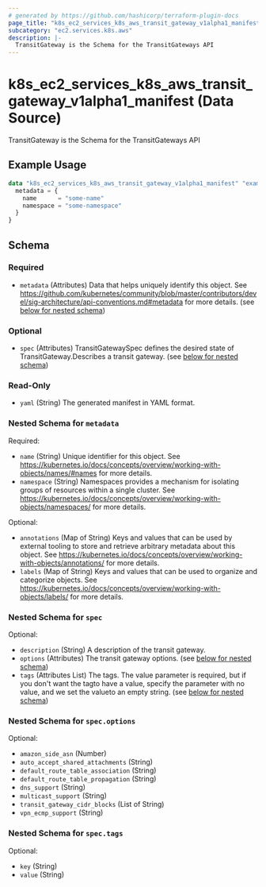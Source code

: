 ```yaml
---
# generated by https://github.com/hashicorp/terraform-plugin-docs
page_title: "k8s_ec2_services_k8s_aws_transit_gateway_v1alpha1_manifest Data Source - terraform-provider-k8s"
subcategory: "ec2.services.k8s.aws"
description: |-
  TransitGateway is the Schema for the TransitGateways API
---
```


# k8s_ec2_services_k8s_aws_transit_gateway_v1alpha1_manifest (Data Source)

TransitGateway is the Schema for the TransitGateways API

## Example Usage

```terraform
data "k8s_ec2_services_k8s_aws_transit_gateway_v1alpha1_manifest" "example" {
  metadata = {
    name      = "some-name"
    namespace = "some-namespace"
  }
}
```

<!-- schema generated by tfplugindocs -->
## Schema

### Required

- `metadata` (Attributes) Data that helps uniquely identify this object. See https://github.com/kubernetes/community/blob/master/contributors/devel/sig-architecture/api-conventions.md#metadata for more details. (see [below for nested schema](#nestedatt--metadata))

### Optional

- `spec` (Attributes) TransitGatewaySpec defines the desired state of TransitGateway.Describes a transit gateway. (see [below for nested schema](#nestedatt--spec))

### Read-Only

- `yaml` (String) The generated manifest in YAML format.

<a id="nestedatt--metadata"></a>
### Nested Schema for `metadata`

Required:

- `name` (String) Unique identifier for this object. See https://kubernetes.io/docs/concepts/overview/working-with-objects/names/#names for more details.
- `namespace` (String) Namespaces provides a mechanism for isolating groups of resources within a single cluster. See https://kubernetes.io/docs/concepts/overview/working-with-objects/namespaces/ for more details.

Optional:

- `annotations` (Map of String) Keys and values that can be used by external tooling to store and retrieve arbitrary metadata about this object. See https://kubernetes.io/docs/concepts/overview/working-with-objects/annotations/ for more details.
- `labels` (Map of String) Keys and values that can be used to organize and categorize objects. See https://kubernetes.io/docs/concepts/overview/working-with-objects/labels/ for more details.


<a id="nestedatt--spec"></a>
### Nested Schema for `spec`

Optional:

- `description` (String) A description of the transit gateway.
- `options` (Attributes) The transit gateway options. (see [below for nested schema](#nestedatt--spec--options))
- `tags` (Attributes List) The tags. The value parameter is required, but if you don't want the tagto have a value, specify the parameter with no value, and we set the valueto an empty string. (see [below for nested schema](#nestedatt--spec--tags))

<a id="nestedatt--spec--options"></a>
### Nested Schema for `spec.options`

Optional:

- `amazon_side_asn` (Number)
- `auto_accept_shared_attachments` (String)
- `default_route_table_association` (String)
- `default_route_table_propagation` (String)
- `dns_support` (String)
- `multicast_support` (String)
- `transit_gateway_cidr_blocks` (List of String)
- `vpn_ecmp_support` (String)


<a id="nestedatt--spec--tags"></a>
### Nested Schema for `spec.tags`

Optional:

- `key` (String)
- `value` (String)

